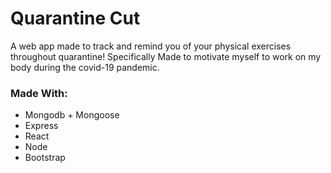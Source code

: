 # Quarantine Cut
A web app made to track and remind you of your physical exercises throughout quarantine! 
Specifically Made to motivate myself to work on my body during the covid-19 pandemic.
### Made With:
- Mongodb + Mongoose
- Express
- React
- Node
- Bootstrap
